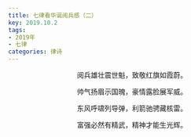 ```yaml
---
title: 七律看华诞阅兵感（二）
key: 2019.10.2
tags: 
- 2019年 
- 七律
categories: 律诗
---
```


<p align="center">阅兵雄壮震世魁，致敬红旗如霞蔚。
</p>
<p align="center">帅气扬眉示国魄，豪情露脸展军威。
</p>
<p align="center">东风呼啸列导弹，利箭驰骋藏核雷。
</p>
<p align="center">富强必然有精武，精神才能生光辉。
</p>
